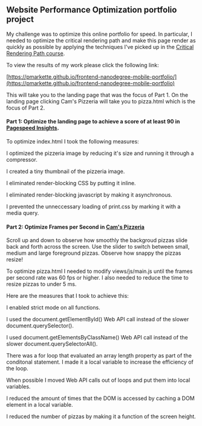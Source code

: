 ## Website Performance Optimization portfolio project

My challenge was to optimize this online portfolio for speed. In particular, I needed to optimize the critical rendering path and make this page render as quickly as possible by applying the techniques I've picked up in the [Critical Rendering Path course](https://www.udacity.com/course/ud884).

To view the results of my work please click the following link:

 [https://pmarkette.github.io/frontend-nanodegree-mobile-portfolio/](https://pmarkette.github.io/frontend-nanodegree-mobile-portfolio)

 This will take you to the landing page that was the focus of Part 1. On the landing page clicking Cam's Pizzeria will take you to pizza.html which is the focus of Part 2.


#### Part 1: Optimize the landing page to achieve a score of at least 90 in [Pagespeed Insights](https://developers.google.com/speed/pagespeed/insights/?url=https%3A%2F%2Fpmarkette.github.io%2Ffrontend-nanodegree-mobile-portfolio).

To optimize index.html I took the following measures:

I optimized the pizzeria image by reducing it's size and running it through a compressor.

I created a tiny thumbnail of the pizzeria image.

I eliminated render-blocking CSS by putting it inline.

I eliminated render-blocking javascript by making it asynchronous.

I prevented the unneccessary loading of print.css by marking it with a media query.


#### Part 2: Optimize Frames per Second in [Cam's Pizzeria](https://pmarkette.github.io/frontend-nanodegree-mobile-portfolio/views/pizza.html)

Scroll up and down to observe how smoothly the backgroud pizzas slide back and forth across the screen. Use the slider to switch between small, medium and large foreground pizzas. Observe how snappy the pizzas resize!

To optimize pizza.html I needed to modify views/js/main.js until the frames per second rate was 60 fps or higher. I also needed to reduce the time to resize pizzas to under 5 ms. 

Here are the measures that I took to achieve this:

I enabled strict mode on all functions.

I used the document.getElementById() Web API call instead of the slower document.querySelector().

I used document.getElementsByClassName() Web API call instead of the slower document.querySelectorAll().

There was a for loop that evaluated an array length property as part of the conditonal statement. I made it a local variable to increase the efficiency of the loop.

When possible I moved Web API calls out of loops and put them into local variables.

I reduced the amount of times that the DOM is accessed by caching a DOM element in a local variable.

I reduced the number of pizzas by making it a function of the screen height.

